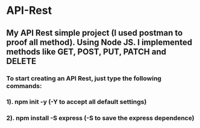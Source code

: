 # API-Rest
## My API Rest simple project (I used postman to proof all method). Using Node JS. I implemented methods like GET, POST, PUT, PATCH and DELETE

### To start creating an API Rest, just type the following commands:
### 1). npm init -y (-Y to accept all default settings)
### 2). npm install -S express (-S to save the express dependence)
